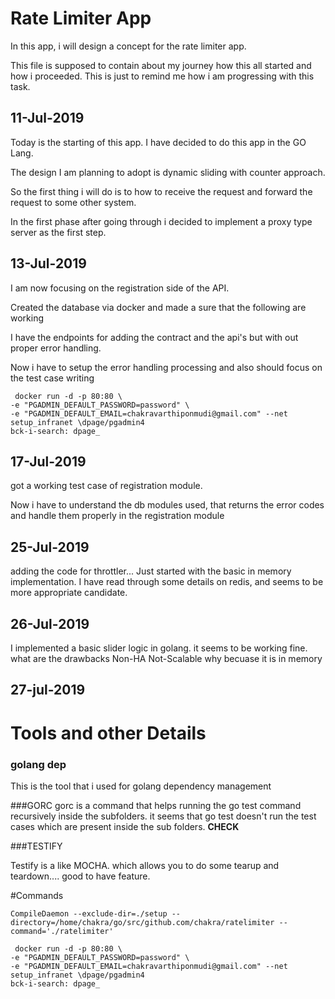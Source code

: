 # Rate Limiter App

In this app, i will design a concept for the rate limiter app.

This file is supposed to contain about my journey how this all started and how i proceeded. This is just to remind me how i am progressing with this task.


## 11-Jul-2019
Today is the starting of this app. I have decided to do this app in the GO Lang.

The design I am planning to adopt is dynamic sliding with counter approach.

So the first thing i will do is to how to receive the request and forward the request to some other system.

In the first phase after going through i decided to implement a proxy type server as the first step.

## 13-Jul-2019

I am now focusing on the registration side of the API.

Created the database via docker and made a sure that the following are working

I have the endpoints for adding the contract and the api's but with out proper error handling.

Now i have to setup the error handling processing and also should focus on the test case writing

```
 docker run -d -p 80:80 \
-e "PGADMIN_DEFAULT_PASSWORD=password" \
-e "PGADMIN_DEFAULT_EMAIL=chakravarthiponmudi@gmail.com" --net setup_infranet \dpage/pgadmin4
bck-i-search: dpage_
```

## 17-Jul-2019

got a  working test case of registration module.

Now i have to understand the db modules used, that returns the error codes and handle them properly in the registration module
## 25-Jul-2019
adding the code for throttler... Just started with the basic in memory implementation.
I have read through some details on redis, and seems to be more appropriate candidate.

## 26-Jul-2019
I implemented a basic slider logic in golang. it seems to be working fine. what are the drawbacks
Non-HA
Not-Scalable
why becuase it is in memory

## 27-jul-2019

# Tools and other Details
### golang dep

This is the tool that i used for golang dependency management

###GORC
gorc is a command that helps running the go test command recursively inside the subfolders. it seems that go test doesn't run the test cases which are present inside the sub folders. **CHECK**

###TESTIFY

Testify is a like MOCHA. which allows you to do some tearup and teardown.... good to have feature.

#Commands

```
CompileDaemon --exclude-dir=./setup --directory=/home/chakra/go/src/github.com/chakra/ratelimiter --command='./ratelimiter'
```

```
 docker run -d -p 80:80 \
-e "PGADMIN_DEFAULT_PASSWORD=password" \
-e "PGADMIN_DEFAULT_EMAIL=chakravarthiponmudi@gmail.com" --net setup_infranet \dpage/pgadmin4
bck-i-search: dpage_
```
